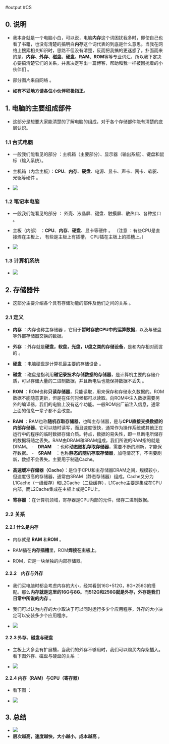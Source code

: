 #output #CS 


## 0. 说明

- 我本身就是一个电脑小白，可以说，电脑**内存**这个词困扰我多时，即使自己也看了书籍，也没有清楚的搞明白**内存**这个词代表的到底是什么意思。当我在网络上搜索相关知识时，思路不但没有清楚，反而把我搞的更迷惑了。扑面而来的是，**内存、外存、磁盘、硬盘、RAM、ROM**等等专业词汇，所以我下定决心要搞清楚它们的关系，并且决定写出一篇博客，帮助和我一样被困扰着的小伙伴们 。

- 部分图片来自网络 。

- **如有不妥地方请各位小伙伴积极指正。**

## 1. 电脑的主要组成部件
- 这部分是想要大家能清楚的了解电脑的组成，对于各个存储部件能有清楚的底层认识。

### 1.1 台式电脑

- 一般我们能看见的部分 ：主机箱（主要部分）、显示器（输出系统）、键盘和鼠标（输入系统）。

- 主机箱（内含主板）：**CPU**、**内存**、**硬盘**、电源、显卡、声卡、网卡、软驱、光驱等硬件 。

- ![](https://photo-cloud-1314717058.cos.ap-nanjing.myqcloud.com/c/202212061329210.png)


### 1.2 笔记本电脑

- 一般我们能看见的部分 ： 外壳、液晶屏、键盘、触摸屏、散热口、各种接口 。

- 主板（内部） ：**CPU**、**内存**、**硬盘**、显卡等硬件 。
（注意 ：有些CPU是直接焊在主板上， 有些是主板上有插槽， CPU插在主板上的插槽上。）

- ![](https://photo-cloud-1314717058.cos.ap-nanjing.myqcloud.com/c/202212061325527.png)

### 1.3 计算机系统

- ![](https://photo-cloud-1314717058.cos.ap-nanjing.myqcloud.com/c/202212061248162.png)




## 2. 存储器件
- 这部分主要介绍各个具有存储功能的部件及他们之间的关系 。
### 2.1 定义

- **内存** ：内存也称主存储器 ，它用于**暂时存放CPU中的运算数据**，以及与硬盘等外部存储器交换的数据。

- **外存** ：外存就是**硬盘，软盘，光盘，U盘之类的存储设备**，是和内存相对而言的 。

- **硬盘** ：电脑硬盘是计算机最主要的存储设备 。

- **磁盘** ：磁盘是指利用**磁记录技术存储数据的存储器**，是计算机主要的存储介质，可以存储大量的二进制数据，并且断电后也能保持数据不丢失 。

- **ROM** ：ROM也称**只读存储器**，只能读取，用来保存和存储永久数据的。ROM数据不能随意更新，但是在任何时候都可以读取。向ROM中注入数据需要另外的编译器，我们的电脑上没有这个功能。一般ROM出厂前注入信息，通常上面的信息一辈子都不会改变。

- **RAM** ：RAM也称**随机存取存储器**，也叫主存储器，是与**CPU直接交换数据的内部存储器**。它可以随时读写，而且速度很快，通常作为操作系统或其他正在运行中的程序的临时数据存储介质。特点，数据的易失性，即一旦断电所储存的数据将随之丢失。RAM由DRAM和SRAM组成，我们所说的RAM指的就是DRAM。
-　**DRAM**　：也称**动态随机存取存储器**，需要不断的刷新，才能保存数据。
-　**SRAM**　：也称**静态的随机存取存储器**，加电情况下，不需要刷新，数据不会丢失。主要用于制造Cache。

- **高速缓冲存储器（Cache）**：是位于CPU和主存储器DRAM之间，规模较小，但速度很高的存储器，通常由SRAM（静态存储器）组成。Cache又分为L1Cache（一级缓存）和L2Cache（二级缓存），L1Cache主要是集成在CPU内部，而L2Cache集成在主板上或是CPU上。

- **寄存器** ：在计算机领域，寄存器是CPU内部的元件，储存二进制数据。

### 2.2 关系

#### 2.2.1 什么是内存

- 内存就是 **RAM** 和**ROM** 。

- RAM插在**内存插槽**里，ROM**焊接在主板上**。 

- ROM，它是一块单独的内部存储器。


#### 2.2.2　内存与外存

- 我们买电脑时都会考虑内存的大小，经常看到16G+512G，8G+256G的搭配。那么**内存就是这里的16G与8G**。而**512G和256G就是外存，外存是我们日常中所说的内存** 。

- 我们可以认为内存的大小取决于可以同时运行多少个应用程序，外存的大小决定可以安装多少个应用程序。

- ![](https://photo-cloud-1314717058.cos.ap-nanjing.myqcloud.com/c/202212061220159.png)

#### 2.2.3 外存、磁盘与硬盘

- 主板上大多会有扩展槽，当我们的外存不够用时，我们可以购买内存条插入。看下图外存、磁盘与硬盘的关系 ：

- ![](https://photo-cloud-1314717058.cos.ap-nanjing.myqcloud.com/c/202212061222226.png)
#### 2.2.4 内存（RAM）与CPU（寄存器）

- 看下图 ：

- ![](https://photo-cloud-1314717058.cos.ap-nanjing.myqcloud.com/c/202212061230595.png)


## 3. 总结

- ![](https://photo-cloud-1314717058.cos.ap-nanjing.myqcloud.com/c/202212061245749.png)
- **层次越高，速度越快，大小越小，成本越高 。**



